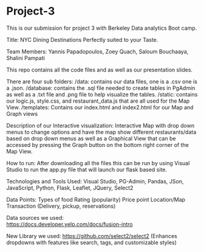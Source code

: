 # Project-3
This is our submission for project 3 with Berkeley Data analytics Boot camp.

Title: NYC Dining Destinations Perfectly suited to your Taste.

Team Members:
Yannis Papadopoulos, Zoey Quach, Saloum Bouchaaya, Shalini Pampati

This repo contains all the code files and as well as our presentation slides.

There are four sub folders:
/data: contains our data files, one is a .csv one is a .json.
/database: contains the .sql file needed to create tables in PgAdmin as well as a .txt file and .png file to help visualize the tables.
/static: contains our logic.js, style.css, and restaurant_data.js that are all used for the Map View.
/templates: Contains our index.html and index2.html for our Map and Graph views

Description of our Interactive visualization:
Interactive Map with drop down menus to change options and have the map show different restaurants/data based on drop down menus as well as a Graphical View that can be accessed by pressing the Graph button on the bottom right corner of the Map View.

How to run:
After downloading all the files this can be run by using Visual Studio to run the app.py file that will launch our flask based site. 

Technologies and Tools Used:
Visual Studio, PG-Admin, Pandas, JSon, JavaScript, Python, Flask, Leaflet, JQuery, Select2

Data Points: 
  Types of food
  Rating (popularity)
  Price point
  Location/Map
  Transaction (Delivery, pickup, reservations)

Data sources we used:  
https://docs.developer.yelp.com/docs/fusion-intro

New Library we used:
https://github.com/select2/select2 (Enhances dropdowns with features like search, tags, and customizable styles)
